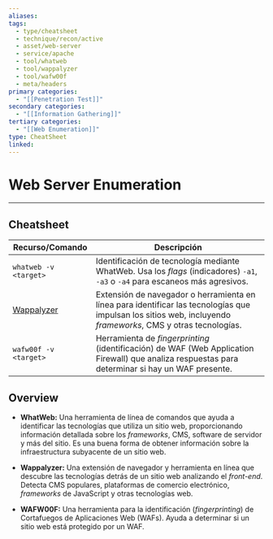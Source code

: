 ```yaml
---
aliases:
tags:
  - type/cheatsheet
  - technique/recon/active
  - asset/web-server
  - service/apache
  - tool/whatweb
  - tool/wappalyzer
  - tool/wafw00f
  - meta/headers
primary categories:
  - "[[Penetration Test]]"
secondary categories:
  - "[[Information Gathering]]"
tertiary categories:
  - "[[Web Enumeration]]"
type: CheatSheet
linked:
---
```

# Web Server Enumeration

***

## Cheatsheet

| **Recurso/Comando**                       | **Descripción**                                                                                                                                               |
| ----------------------------------------- | ------------------------------------------------------------------------------------------------------------------------------------------------------------- |
| `whatweb -v <target>`                     | Identificación de tecnología mediante WhatWeb. Usa los _flags_ (indicadores) `-a1`, `-a3` o `-a4` para escaneos más agresivos.                                |
| [Wappalyzer](https://www.wappalyzer.com/) | Extensión de navegador o herramienta en línea para identificar las tecnologías que impulsan los sitios web, incluyendo _frameworks_, CMS y otras tecnologías. |
| `wafw00f -v <target>`                     | Herramienta de _fingerprinting_ (identificación) de WAF (Web Application Firewall) que analiza respuestas para determinar si hay un WAF presente.             |

## Overview

- **WhatWeb:** Una herramienta de línea de comandos que ayuda a identificar las tecnologías que utiliza un sitio web, proporcionando información detallada sobre los _frameworks_, CMS, software de servidor y más del sitio. Es una buena forma de obtener información sobre la infraestructura subyacente de un sitio web.
    
- **Wappalyzer:** Una extensión de navegador y herramienta en línea que descubre las tecnologías detrás de un sitio web analizando el _front-end_. Detecta CMS populares, plataformas de comercio electrónico, _frameworks_ de JavaScript y otras tecnologías web.
    
- **WAFW00F:** Una herramienta para la identificación (_fingerprinting_) de Cortafuegos de Aplicaciones Web (WAFs). Ayuda a determinar si un sitio web está protegido por un WAF.